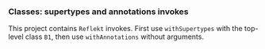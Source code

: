 ### Classes: supertypes and annotations invokes

This project contains `Reflekt` invokes. 
First use `withSupertypes` with the top-level class `B1`, 
then use `withAnnotations` without arguments.
